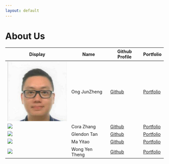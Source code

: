 ```yaml
---
layout: default
---
```


# About Us
| Display                                             | Name           | Github Profile                            | Portfolio                         |
|-----------------------------------------------------|----------------|-------------------------------------------|-----------------------------------|
| ![JZ](facepic_JZ.jpg)                               | Ong JunZheng   | [Github](https://github.com/kaboomzxc)    | [Portfolio](team/kaboomzxc.md)    |
| ![](https://via.placeholder.com/100.png?text=Photo) | Cora Zhang     | [Github](https://github.com/coraleaf0602) | [Portfolio](team/coraleaf0602.md) |
| ![](https://via.placeholder.com/100.png?text=Photo) | Glendon Tan    | [Github](https://github.com/G13nd0n)      | [Portfolio](team/g13nd0n.md)      |
| ![](https://via.placeholder.com/100.png?text=Photo) | Ma Yitao       | [Github](https://github.com/PrinceCatt)   | [Portfolio](docs/team/yitao.md)   |
| ![](https://via.placeholder.com/100.png?text=Photo) | Wong Yen Theng | [Github](https://github.com/yentheng0110) | [Portfolio](team/yentheng0110.md) |
